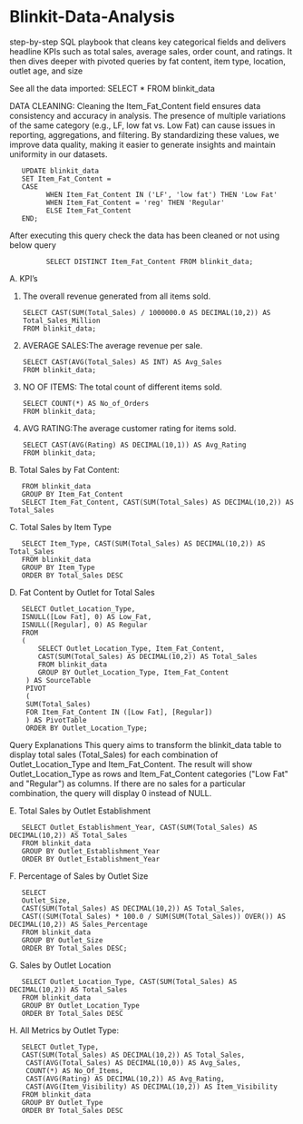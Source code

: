 # Blinkit-Data-Analysis
 step-by-step SQL playbook that cleans key categorical fields and delivers headline KPIs such as total sales, average sales, order count, and ratings. It then dives deeper with pivoted queries by fat content, item type, location, outlet age, and size

See all the data imported:
SELECT * FROM blinkit_data

DATA CLEANING:
Cleaning the Item_Fat_Content field ensures data consistency and accuracy in analysis. The presence of multiple variations of the same category (e.g., LF, low fat vs. Low Fat) can cause issues in reporting, aggregations, and filtering. By standardizing these values, we improve data quality, making it easier to generate insights and maintain uniformity in our datasets.

       UPDATE blinkit_data
       SET Item_Fat_Content = 
       CASE 
             WHEN Item_Fat_Content IN ('LF', 'low fat') THEN 'Low Fat'
             WHEN Item_Fat_Content = 'reg' THEN 'Regular'
             ELSE Item_Fat_Content
       END;
       
After executing this query check the data has been cleaned or not using below query
	
             SELECT DISTINCT Item_Fat_Content FROM blinkit_data;

A. KPI’s

1. The overall revenue generated from all items sold.

       SELECT CAST(SUM(Total_Sales) / 1000000.0 AS DECIMAL(10,2)) AS Total_Sales_Million
       FROM blinkit_data;
 
2. AVERAGE SALES:The average revenue per sale.

       SELECT CAST(AVG(Total_Sales) AS INT) AS Avg_Sales
       FROM blinkit_data;
 
3. NO OF ITEMS: The total count of different items sold.

       SELECT COUNT(*) AS No_of_Orders
       FROM blinkit_data;
 
4. AVG RATING:The average customer rating for items sold.

       SELECT CAST(AVG(Rating) AS DECIMAL(10,1)) AS Avg_Rating
       FROM blinkit_data;
 

B. Total Sales by Fat Content: 
     
       FROM blinkit_data
       GROUP BY Item_Fat_Content
       SELECT Item_Fat_Content, CAST(SUM(Total_Sales) AS DECIMAL(10,2)) AS Total_Sales
 

C. Total Sales by Item Type
 
       SELECT Item_Type, CAST(SUM(Total_Sales) AS DECIMAL(10,2)) AS Total_Sales
       FROM blinkit_data
       GROUP BY Item_Type
       ORDER BY Total_Sales DESC
 
D. Fat Content by Outlet for Total Sales

       SELECT Outlet_Location_Type, 
       ISNULL([Low Fat], 0) AS Low_Fat, 
       ISNULL([Regular], 0) AS Regular
       FROM 
       (
           SELECT Outlet_Location_Type, Item_Fat_Content, 
           CAST(SUM(Total_Sales) AS DECIMAL(10,2)) AS Total_Sales
           FROM blinkit_data
           GROUP BY Outlet_Location_Type, Item_Fat_Content
        ) AS SourceTable
        PIVOT 
        (
        SUM(Total_Sales) 
        FOR Item_Fat_Content IN ([Low Fat], [Regular])
        ) AS PivotTable
        ORDER BY Outlet_Location_Type;

 
Query Explanations
This query aims to transform the blinkit_data table to display total sales (Total_Sales) for each combination of Outlet_Location_Type and Item_Fat_Content. The result will show Outlet_Location_Type as rows and Item_Fat_Content categories ("Low Fat" and "Regular") as columns. If there are no sales for a particular combination, the query will display 0 instead of NULL.

E. Total Sales by Outlet Establishment
       
       SELECT Outlet_Establishment_Year, CAST(SUM(Total_Sales) AS DECIMAL(10,2)) AS Total_Sales
       FROM blinkit_data
       GROUP BY Outlet_Establishment_Year
       ORDER BY Outlet_Establishment_Year
 

F. Percentage of Sales by Outlet Size
       
       SELECT 
       Outlet_Size, 
       CAST(SUM(Total_Sales) AS DECIMAL(10,2)) AS Total_Sales,
       CAST((SUM(Total_Sales) * 100.0 / SUM(SUM(Total_Sales)) OVER()) AS DECIMAL(10,2)) AS Sales_Percentage
       FROM blinkit_data
       GROUP BY Outlet_Size
       ORDER BY Total_Sales DESC;

G. Sales by Outlet Location
       
       SELECT Outlet_Location_Type, CAST(SUM(Total_Sales) AS DECIMAL(10,2)) AS Total_Sales
       FROM blinkit_data
       GROUP BY Outlet_Location_Type
       ORDER BY Total_Sales DESC
 
H. All Metrics by Outlet Type:
       
       SELECT Outlet_Type, 
       CAST(SUM(Total_Sales) AS DECIMAL(10,2)) AS Total_Sales,
		CAST(AVG(Total_Sales) AS DECIMAL(10,0)) AS Avg_Sales,
		COUNT(*) AS No_Of_Items,
		CAST(AVG(Rating) AS DECIMAL(10,2)) AS Avg_Rating,
		CAST(AVG(Item_Visibility) AS DECIMAL(10,2)) AS Item_Visibility
       FROM blinkit_data
       GROUP BY Outlet_Type
       ORDER BY Total_Sales DESC


 
